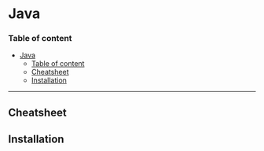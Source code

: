 # Java

### Table of content
- [Java](#java)
    - [Table of content](#table-of-content)
  - [Cheatsheet](#cheatsheet)
  - [Installation](#installation)
---

## Cheatsheet

## Installation